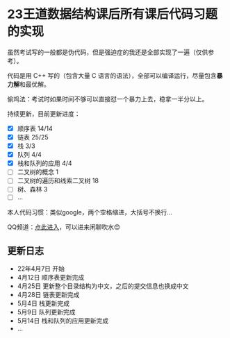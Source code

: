 # 23王道数据结构课后所有课后代码习题的实现

虽然考试写的一般都是伪代码，但是强迫症的我还是全部实现了一遍（仅供参考）。

代码是用 C++ 写的（包含大量 C 语言的语法），全部可以编译运行，尽量包含**暴力解**和最优解。

偷鸡法：考试时如果时间不够可以直接怼一个暴力上去，稳拿一半分以上。

持续更新，目前更新进度：

- [x] 顺序表 14/14
- [x] 链表 25/25
- [x] 栈 3/3
- [x] 队列 4/4
- [x] 栈和队列的应用 4/4
- [ ] 二叉树的概念 1
- [ ] 二叉树的遍历和线索二叉树 18
- [ ] 树、森林 3
- [ ] ...

本人代码习惯：类似google，两个空格缩进，大括号不换行...

QQ频道：[点此进入](https://qun.qq.com/qqweb/qunpro/share?_wv=3&_wwv=128&appChannel=share&inviteCode=1W4Rb9l&appChannel=share&businessType=9&from=246610&biz=ka)，可以进来闲聊吹水😊

## 更新日志

- 22年4月7日 开始
- 4月12日 顺序表更新完成
- 4月25日 更新整个目录结构为中文，之后的提交信息也换成中文
- 4月28日 链表更新完成
- 5月4日 栈更新完成
- 5月9日 队列更新完成
- 5月14日 栈和队列的应用更新完成
- ...
